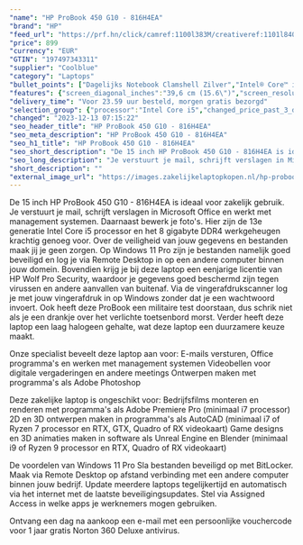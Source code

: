 ```yaml
---
"name": "HP ProBook 450 G10 - 816H4EA"
"brand": "HP"
"feed_url": "https://prf.hn/click/camref:1100l383M/creativeref:1101l84031/destination:https%3A%2F%2Fwww.coolblue.nl%2Fproduct%2F932972"
"price": 899
"currency": "EUR"
"GTIN": "197497343311"
"supplier": "Coolblue"
"category": "Laptops"
"bullet_points": ["Dagelijks Notebook Clamshell Zilver","Intel® Core™ i5 i5-1335U 1,3 GHz","39,6 cm (15.6\") Full HD 1920 x 1080 Pixels IPS LED backlight 16:9","8 GB DDR4-SDRAM 3200 MHz 1 x 8 GB","256 GB SSD","Intel Iris Xe Graphics","Wi-Fi 6E (802.11ax) Ethernet LAN 10,1000,100 Mbit/s Bluetooth 5.3","Lithium-Ion (Li-Ion) 51 Wh 65 W","Windows 11 Pro"]
"features": {"screen_diagonal_inches":"39,6 cm (15.6\")","screen_resolution":"1920 x 1080 Pixels","processor_family":"Intel® Core™ i5","memory_size":"8 GB","memory_type":"DDR4-SDRAM","total_storage_space":"256 GB","operating_system":"Windows 11 Pro","battery_capacity":"51 Wh","width":"359,4 mm","depth":"233,9 mm","height":"19,9 mm","weight":"1,79 kg"}
"delivery_time": "Voor 23.59 uur besteld, morgen gratis bezorgd"
"selection_group": {"processor":"Intel Core i5","changed_price_past_3_days":false,"product_family":"ProBook"}
"changed": "2023-12-13 07:15:22"
"seo_header_title": "HP ProBook 450 G10 - 816H4EA"
"seo_meta_description": "HP ProBook 450 G10 - 816H4EA"
"seo_h1_title": "HP ProBook 450 G10 - 816H4EA"
"seo_short_description": "De 15 inch HP ProBook 450 G10 - 816H4EA is ideaal voor zakelijk gebruik."
"seo_long_description": "Je verstuurt je mail, schrijft verslagen in Microsoft Office en werkt met management systemen. Daarnaast bewerk je foto's. Hier zijn de 13e generatie Intel Core i5 processor en het 8 gigabyte DDR4 werkgeheugen krachtig genoeg voor. Over de veiligheid van jouw gegevens en bestanden maak jij je geen zorgen. Op Windows 11 Pro zijn je bestanden namelijk goed beveiligd en log je via Remote Desktop in op een andere computer binnen jouw domein. Bovendien krijg je bij deze laptop een eenjarige licentie van HP Wolf Pro Security, waardoor je gegevens goed beschermd zijn tegen virussen en andere aanvallen van buitenaf. Via de vingerafdrukscanner log je met jouw vingerafdruk in op Windows zonder dat je een wachtwoord invoert. Ook heeft deze ProBook een militaire test doorstaan, dus schrik niet als je een drankje over het verlichte toetsenbord morst. Verder heeft deze laptop een laag halogeen gehalte, wat deze laptop een duurzamere keuze maakt. \r\n\r\nOnze specialist beveelt deze laptop aan voor:\r\nE-mails versturen, Office programma's en werken met management systemen\r\nVideobellen voor digitale vergaderingen en andere meetings\r\nOntwerpen maken met programma's als Adobe Photoshop\r\n\r\n\r\nDeze zakelijke laptop is ongeschikt voor:\r\nBedrijfsfilms monteren en renderen met programma's als Adobe Premiere Pro (minimaal i7 processor)\r\n2D en 3D ontwerpen maken in programma's als AutoCAD (minimaal i7 of Ryzen 7 processor en RTX, GTX, Quadro of RX videokaart)\r\nGame designs en 3D animaties maken in software als Unreal Engine en Blender (minimaal i9 of Ryzen 9 processor en RTX, Quadro of RX videokaart)\r\n\r\n\r\nDe voordelen van Windows 11 Pro\r\nSla bestanden beveiligd op met BitLocker. \r\nMaak via Remote Desktop op afstand verbinding met een andere computer binnen jouw bedrijf. \r\nUpdate meerdere laptops tegelijkertijd en automatisch via het internet met de laatste beveiligingsupdates. \r\nStel via Assigned Access in welke apps je werknemers mogen gebruiken. \r\n\r\n \r\nOntvang een dag na aankoop een e-mail met een persoonlijke vouchercode voor 1 jaar gratis Norton 360 Deluxe antivirus."
"short_description": ""
"external_image_url": "https://images.zakelijkelaptopkopen.nl/hp-probook-450-g10-816h4ea.webp"
---
```


De 15 inch HP ProBook 450 G10 - 816H4EA is ideaal voor zakelijk gebruik. Je verstuurt je mail, schrijft verslagen in Microsoft Office en werkt met management systemen. Daarnaast bewerk je foto's. Hier zijn de 13e generatie Intel Core i5 processor en het 8 gigabyte DDR4 werkgeheugen krachtig genoeg voor. Over de veiligheid van jouw gegevens en bestanden maak jij je geen zorgen. Op Windows 11 Pro zijn je bestanden namelijk goed beveiligd en log je via Remote Desktop in op een andere computer binnen jouw domein. Bovendien krijg je bij deze laptop een eenjarige licentie van HP Wolf Pro Security, waardoor je gegevens goed beschermd zijn tegen virussen en andere aanvallen van buitenaf. Via de vingerafdrukscanner log je met jouw vingerafdruk in op Windows zonder dat je een wachtwoord invoert. Ook heeft deze ProBook een militaire test doorstaan, dus schrik niet als je een drankje over het verlichte toetsenbord morst. Verder heeft deze laptop een laag halogeen gehalte, wat deze laptop een duurzamere keuze maakt.

Onze specialist beveelt deze laptop aan voor:
E-mails versturen, Office programma's en werken met management systemen
Videobellen voor digitale vergaderingen en andere meetings
Ontwerpen maken met programma's als Adobe Photoshop


Deze zakelijke laptop is ongeschikt voor:
Bedrijfsfilms monteren en renderen met programma's als Adobe Premiere Pro (minimaal i7 processor)
2D en 3D ontwerpen maken in programma's als AutoCAD (minimaal i7 of Ryzen 7 processor en RTX, GTX, Quadro of RX videokaart)
Game designs en 3D animaties maken in software als Unreal Engine en Blender (minimaal i9 of Ryzen 9 processor en RTX, Quadro of RX videokaart)


De voordelen van Windows 11 Pro
Sla bestanden beveiligd op met BitLocker.
Maak via Remote Desktop op afstand verbinding met een andere computer binnen jouw bedrijf.
Update meerdere laptops tegelijkertijd en automatisch via het internet met de laatste beveiligingsupdates.
Stel via Assigned Access in welke apps je werknemers mogen gebruiken.

 
Ontvang een dag na aankoop een e-mail met een persoonlijke vouchercode voor 1 jaar gratis Norton 360 Deluxe antivirus.
